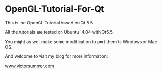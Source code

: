 # OpenGL-Tutorial-For-Qt
This is the OpenGL Tutorial based on Qt 5.5

All the tutorials are tested on Ubuntu 14.04 with Qt5.5.

You might as well make some modification to port them to Windows or Mac OS.


And welcome to visit my blog for more information:

www.victorsummer.com
